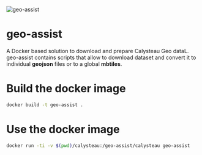 ![geo-assist](https://www.calysteau.fr/images/calysteau-banner-96.png)

# geo-assist
A Docker based solution to download and prepare Calysteau Geo dataL. geo-assist contains scripts that allow to download dataset and convert it to individual **geojson** files or to a global **mbtiles**.

# Build the docker image
```bash
docker build -t geo-assist .
```

# Use the docker image
```bash
docker run -ti -v $(pwd)/calysteau:/geo-assist/calysteau geo-assist
```
